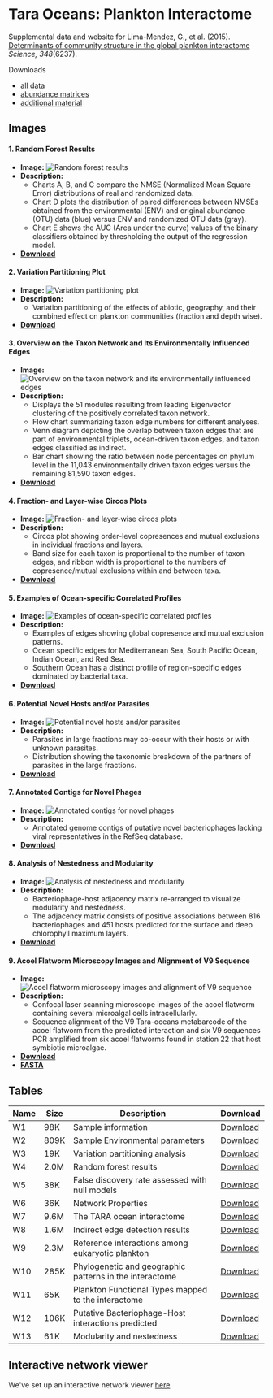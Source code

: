 # Tara Oceans: Plankton Interactome

Supplemental data and website for Lima-Mendez, G., et al. (2015). [Determinants of community structure in the global plankton interactome](https://www.science.org/doi/10.1126/science.1262073) *Science, 348*(6237).

Downloads
  * [all data](https://raeslab.github.io/Tara-Oceans-Plankton-Interactome/data/ocean_interactome.zip)
  * [abundance matrices](https://raeslab.github.io/Tara-Oceans-Plankton-Interactome/data/taxonMatrices.zip)
  * [additional material](https://raeslab.github.io/Tara-Oceans-Plankton-Interactome/data/Accompanying_Material.docx)

## Images

#### 1. Random Forest Results
- **Image:** ![Random forest results](https://raeslab.github.io/Tara-Oceans-Plankton-Interactome/data/figures/W1_thumb.png)
- **Description:** 
  - Charts A, B, and C compare the NMSE (Normalized Mean Square Error) distributions of real and randomized data.
  - Chart D plots the distribution of paired differences between NMSEs obtained from the environmental (ENV) and original abundance (OTU) data (blue) versus ENV and randomized OTU data (gray).
  - Chart E shows the AUC (Area under the curve) values of the binary classifiers obtained by thresholding the output of the regression model.
- **[Download](https://raeslab.github.io/Tara-Oceans-Plankton-Interactome/data/figures/W1.pdf)**

#### 2. Variation Partitioning Plot
- **Image:** ![Variation partitioning plot](https://raeslab.github.io/Tara-Oceans-Plankton-Interactome/data/figures/W2_thumb.png)
- **Description:** 
  - Variation partitioning of the effects of abiotic, geography, and their combined effect on plankton communities (fraction and depth wise).
- **[Download](https://raeslab.github.io/Tara-Oceans-Plankton-Interactome/data/figures/W2.pdf)**

#### 3. Overview on the Taxon Network and Its Environmentally Influenced Edges
- **Image:** ![Overview on the taxon network and its environmentally influenced edges](https://raeslab.github.io/Tara-Oceans-Plankton-Interactome/data/figures/W3_thumb.png)
- **Description:** 
  - Displays the 51 modules resulting from leading Eigenvector clustering of the positively correlated taxon network.
  - Flow chart summarizing taxon edge numbers for different analyses.
  - Venn diagram depicting the overlap between taxon edges that are part of environmental triplets, ocean-driven taxon edges, and taxon edges classified as indirect.
  - Bar chart showing the ratio between node percentages on phylum level in the 11,043 environmentally driven taxon edges versus the remaining 81,590 taxon edges.
- **[Download](https://raeslab.github.io/Tara-Oceans-Plankton-Interactome/data/figures/W3.pdf)**

#### 4. Fraction- and Layer-wise Circos Plots
- **Image:** ![Fraction- and layer-wise circos plots](https://raeslab.github.io/Tara-Oceans-Plankton-Interactome/data/figures/W4_thumb.png)
- **Description:** 
  - Circos plot showing order-level copresences and mutual exclusions in individual fractions and layers.
  - Band size for each taxon is proportional to the number of taxon edges, and ribbon width is proportional to the numbers of copresence/mutual exclusions within and between taxa.
- **[Download](https://raeslab.github.io/Tara-Oceans-Plankton-Interactome/data/figures/W4.pdf)**

#### 5. Examples of Ocean-specific Correlated Profiles
- **Image:** ![Examples of ocean-specific correlated profiles](https://raeslab.github.io/Tara-Oceans-Plankton-Interactome/data/figures/W5_thumb.png)
- **Description:** 
  - Examples of edges showing global copresence and mutual exclusion patterns.
  - Ocean specific edges for Mediterranean Sea, South Pacific Ocean, Indian Ocean, and Red Sea.
  - Southern Ocean has a distinct profile of region-specific edges dominated by bacterial taxa.
- **[Download](https://raeslab.github.io/Tara-Oceans-Plankton-Interactome/data/figures/W5.pdf)**

#### 6. Potential Novel Hosts and/or Parasites
- **Image:** ![Potential novel hosts and/or parasites](https://raeslab.github.io/Tara-Oceans-Plankton-Interactome/data/figures/W6_thumb.png)
- **Description:** 
  - Parasites in large fractions may co-occur with their hosts or with unknown parasites.
  - Distribution showing the taxonomic breakdown of the partners of parasites in the large fractions.
- **[Download](https://raeslab.github.io/Tara-Oceans-Plankton-Interactome/data/figures/W6.pdf)**

#### 7. Annotated Contigs for Novel Phages
- **Image:** ![Annotated contigs for novel phages](https://raeslab.github.io/Tara-Oceans-Plankton-Interactome/data/figures/W7_thumb.png)
- **Description:** 
  - Annotated genome contigs of putative novel bacteriophages lacking viral representatives in the RefSeq database.
- **[Download](https://raeslab.github.io/Tara-Oceans-Plankton-Interactome/data/figures/W7.pdf)**

#### 8. Analysis of Nestedness and Modularity
- **Image:** ![Analysis of nestedness and modularity](https://raeslab.github.io/Tara-Oceans-Plankton-Interactome/data/figures/W8_thumb.png)
- **Description:** 
  - Bacteriophage-host adjacency matrix re-arranged to visualize modularity and nestedness.
  - The adjacency matrix consists of positive associations between 816 bacteriophages and 451 hosts predicted for the surface and deep chlorophyll maximum layers.
- **[Download](https://raeslab.github.io/Tara-Oceans-Plankton-Interactome/data/figures/W8.pdf)**

#### 9. Acoel Flatworm Microscopy Images and Alignment of V9 Sequence
- **Image:** ![Acoel flatworm microscopy images and alignment of V9 sequence](https://raeslab.github.io/Tara-Oceans-Plankton-Interactome/data/figures/W9_thumb.png)
- **Description:** 
  - Confocal laser scanning microscope images of the acoel flatworm containing several microalgal cells intracellularly.
  - Sequence alignment of the V9 Tara-oceans metabarcode of the acoel flatworm from the predicted interaction and six V9 sequences PCR amplified from six acoel flatworms found in station 22 that host symbiotic microalgae.
- **[Download](https://raeslab.github.io/Tara-Oceans-Plankton-Interactome/data/figures/W9.pdf)**
- **[FASTA](https://raeslab.github.io/Tara-Oceans-Plankton-Interactome/data/figures/W9.fas)**



## Tables

| Name | Size  | Description                                             | Download                                                                                |
|------|-------|---------------------------------------------------------|-----------------------------------------------------------------------------------------|
| W1   | 98K   | Sample information                                       | [Download](https://raeslab.github.io/Tara-Oceans-Plankton-Interactome/data/tables/W1.xlsx)  |
| W2   | 809K  | Sample Environmental parameters                          | [Download](https://raeslab.github.io/Tara-Oceans-Plankton-Interactome/data/tables/W2.xlsx)  |
| W3   | 19K   | Variation partitioning analysis                          | [Download](https://raeslab.github.io/Tara-Oceans-Plankton-Interactome/data/tables/W3.xlsx)  |
| W4   | 2.0M  | Random forest results                                    | [Download](https://raeslab.github.io/Tara-Oceans-Plankton-Interactome/data/tables/W4.xlsx)  |
| W5   | 38K   | False discovery rate assessed with null models           | [Download](https://raeslab.github.io/Tara-Oceans-Plankton-Interactome/data/tables/W5.xlsx)  |
| W6   | 36K   | Network Properties                                       | [Download](https://raeslab.github.io/Tara-Oceans-Plankton-Interactome/data/tables/W6.xlsx)  |
| W7   | 9.6M  | The TARA ocean interactome                               | [Download](https://raeslab.github.io/Tara-Oceans-Plankton-Interactome/data/tables/W7.xlsx)  |
| W8   | 1.6M  | Indirect edge detection results                          | [Download](https://raeslab.github.io/Tara-Oceans-Plankton-Interactome/data/tables/W8.xlsx)  |
| W9   | 2.3M  | Reference interactions among eukaryotic plankton         | [Download](https://raeslab.github.io/Tara-Oceans-Plankton-Interactome/data/tables/W9.xlsx)  |
| W10  | 285K  | Phylogenetic and geographic patterns in the interactome  | [Download](https://raeslab.github.io/Tara-Oceans-Plankton-Interactome/data/tables/W10.xlsx) |
| W11  | 65K   | Plankton Functional Types mapped to the interactome      | [Download](https://raeslab.github.io/Tara-Oceans-Plankton-Interactome/data/tables/W11.xlsx) |
| W12  | 106K  | Putative Bacteriophage-Host interactions predicted       | [Download](https://raeslab.github.io/Tara-Oceans-Plankton-Interactome/data/tables/W12.xlsx) |
| W13  | 61K   | Modularity and nestedness                                | [Download](https://raeslab.github.io/Tara-Oceans-Plankton-Interactome/data/tables/W13.xlsx) |


## Interactive network viewer

We've set up an interactive network viewer [here](https://raeslab.github.io/Tara-Oceans-Plankton-Interactome/data/globalNetwork_web/)